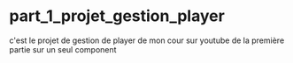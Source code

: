 # part_1_projet_gestion_player
c'est le projet de gestion de player de mon cour sur youtube de la première partie sur un seul component
